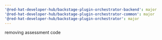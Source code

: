 ```yaml
---
'@red-hat-developer-hub/backstage-plugin-orchestrator-backend': major
'@red-hat-developer-hub/backstage-plugin-orchestrator-common': major
'@red-hat-developer-hub/backstage-plugin-orchestrator': major
---
```


removing assessment code
